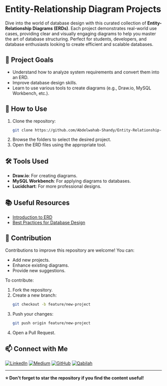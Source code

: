 # Entity-Relationship Diagram Projects

Dive into the world of database design with this curated collection of **Entity-Relationship Diagrams (ERDs)**. Each project demonstrates real-world use cases, providing clear and visually engaging diagrams to help you master the art of database structuring. Perfect for students, developers, and database enthusiasts looking to create efficient and scalable databases.

## 🎯 Project Goals

- Understand how to analyze system requirements and convert them into an ERD.
- Improve database design skills.
- Learn to use various tools to create diagrams (e.g., Draw.io, MySQL Workbench, etc.).

## 🚀 How to Use

1. Clone the repository:
   ```bash
   git clone https://github.com/Abdelwahab-Shandy/Entity-Relationship-Diagram-Projects.git
   ```
2. Browse the folders to select the desired project.
3. Open the ERD files using the appropriate tool.

## 🛠️ Tools Used

- **Draw.io**: For creating diagrams.
- **MySQL Workbench**: For applying diagrams to databases.
- **Lucidchart**: For more professional designs.

## 📚 Useful Resources

- [Introduction to ERD](https://www.geeksforgeeks.org/introduction-of-er-model/)
- [Best Practices for Database Design](https://www.databasejournal.com/)

## 🤝 Contribution

Contributions to improve this repository are welcome! You can:

- Add new projects.
- Enhance existing diagrams.
- Provide new suggestions.

To contribute:
1. Fork the repository.
2. Create a new branch:
   ```bash
   git checkout -b feature/new-project
   ```
3. Push your changes:
   ```bash
   git push origin feature/new-project
   ```
4. Open a Pull Request.

## 📫 Connect with Me
[![LinkedIn](https://img.shields.io/badge/-LinkedIn-0077B5?logo=linkedin&logoColor=white)](https://www.linkedin.com/in/abdelwahab-shandy/)
[![Medium](https://img.shields.io/badge/-Medium-12100E?logo=medium&logoColor=white)](https://medium.com/@abdelwahabshandy)
[![GitHub](https://img.shields.io/badge/-GitHub-333333?logo=github&logoColor=white)](https://github.com/abdelwahab-shandy)
[![Qabilah](https://img.shields.io/badge/-Qabilah-F4A261?logo=data:image/png;base64,iVBORw0KGgoAAAANSUhEUgAAAA8AAAAQCAYAAAA0xWRMAAAABHNCSVQICAgIfAhkiAAAAAlwSFlzAAALEgAACxIB0t1+/AAAAadJREFUKJGVks1KA0EQhb9hxCBFsVVBJbFwYY2CmRq2PgCRVFJrIQKswMvIBBQtpbwAXoGNugJcoAqUFhLaWOkM7MmXmRkIQ0sT93brfbRmrKlZXGV+eM453nOK4rBqiEpBBTQBXERr3XJZnUZwrSNQC11RxmMF9XplP/DoEDcHHJ80zxRA0JwIrCBYpKxZsAaLSsgUPB2WaIDrHACr6TWEOQQnhUHoRP5+zxx0I8AF+rATz6k3qB1igz1gFaD+GTP3WiP8mpzfqTWbnWok/GKXLbSjXbax+3l4vlQU60NC8LvIwAAAABJRU5ErkJggg==&logoColor=white)](https://qabilah.com/profile/abdelwahab-shandy/professional-profile)

---

**⭐ Don't forget to star the repository if you find the content useful!**
